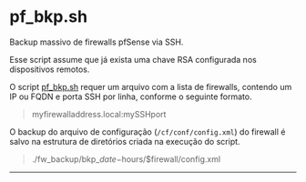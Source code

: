 # pf_bkp.sh

Backup massivo de firewalls pfSense via SSH.

Esse script assume que já exista uma chave RSA configurada nos dispositivos remotos.

O script [pf_bkp.sh](pf_bkp.sh) requer um arquivo com a lista de firewalls, contendo um IP ou FQDN e porta SSH por linha, conforme o seguinte formato.

> myfirewalladdress.local:mySSHport

O backup do arquivo de configuração (`/cf/conf/config.xml`) do firewall é salvo na estrutura de diretórios criada na execução do script.

> ./fw_backup/bkp_$date-$hours/$firewall/config.xml

***
